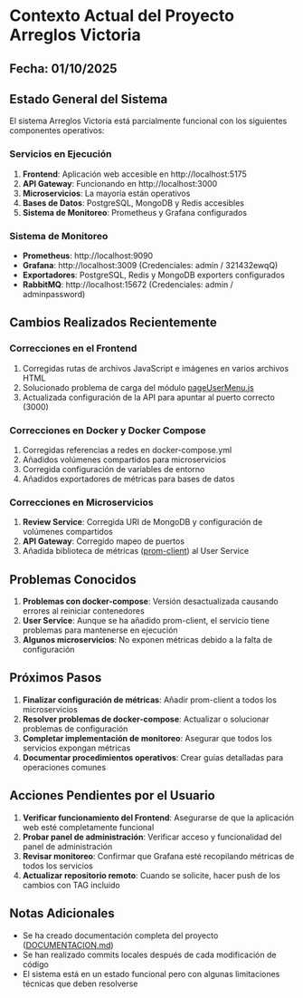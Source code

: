 # Contexto Actual del Proyecto Arreglos Victoria

## Fecha: 01/10/2025

## Estado General del Sistema

El sistema Arreglos Victoria está parcialmente funcional con los siguientes componentes operativos:

### Servicios en Ejecución
1. **Frontend**: Aplicación web accesible en http://localhost:5175
2. **API Gateway**: Funcionando en http://localhost:3000
3. **Microservicios**: La mayoría están operativos
4. **Bases de Datos**: PostgreSQL, MongoDB y Redis accesibles
5. **Sistema de Monitoreo**: Prometheus y Grafana configurados

### Sistema de Monitoreo
- **Prometheus**: http://localhost:9090
- **Grafana**: http://localhost:3009 (Credenciales: admin / 321432ewqQ)
- **Exportadores**: PostgreSQL, Redis y MongoDB exporters configurados
- **RabbitMQ**: http://localhost:15672 (Credenciales: admin / adminpassword)

## Cambios Realizados Recientemente

### Correcciones en el Frontend
1. Corregidas rutas de archivos JavaScript e imágenes en varios archivos HTML
2. Solucionado problema de carga del módulo [pageUserMenu.js](file:///mnt/new_home/flores-victoria/frontend/public/js/components/utils/pageUserMenu.js)
3. Actualizada configuración de la API para apuntar al puerto correcto (3000)

### Correcciones en Docker y Docker Compose
1. Corregidas referencias a redes en docker-compose.yml
2. Añadidos volúmenes compartidos para microservicios
3. Corregida configuración de variables de entorno
4. Añadidos exportadores de métricas para bases de datos

### Correcciones en Microservicios
1. **Review Service**: Corregida URI de MongoDB y configuración de volúmenes compartidos
2. **API Gateway**: Corregido mapeo de puertos
3. Añadida biblioteca de métricas ([prom-client](file:///mnt/new_home/flores-victoria/backend/node_modules/prom-client/index.js)) al User Service

## Problemas Conocidos

1. **Problemas con docker-compose**: Versión desactualizada causando errores al reiniciar contenedores
2. **User Service**: Aunque se ha añadido prom-client, el servicio tiene problemas para mantenerse en ejecución
3. **Algunos microservicios**: No exponen métricas debido a la falta de configuración

## Próximos Pasos

1. **Finalizar configuración de métricas**: Añadir prom-client a todos los microservicios
2. **Resolver problemas de docker-compose**: Actualizar o solucionar problemas de configuración
3. **Completar implementación de monitoreo**: Asegurar que todos los servicios expongan métricas
4. **Documentar procedimientos operativos**: Crear guías detalladas para operaciones comunes

## Acciones Pendientes por el Usuario

1. **Verificar funcionamiento del Frontend**: Asegurarse de que la aplicación web esté completamente funcional
2. **Probar panel de administración**: Verificar acceso y funcionalidad del panel de administración
3. **Revisar monitoreo**: Confirmar que Grafana esté recopilando métricas de todos los servicios
4. **Actualizar repositorio remoto**: Cuando se solicite, hacer push de los cambios con TAG incluido

## Notas Adicionales

- Se ha creado documentación completa del proyecto ([DOCUMENTACION.md](file:///mnt/new_home/flores-victoria/DOCUMENTACION.md))
- Se han realizado commits locales después de cada modificación de código
- El sistema está en un estado funcional pero con algunas limitaciones técnicas que deben resolverse